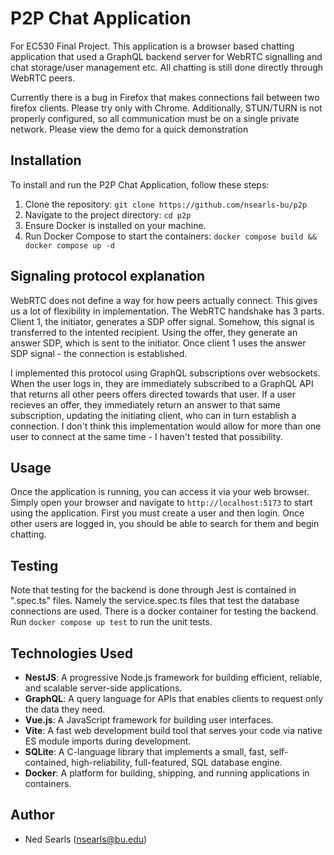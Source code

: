 # P2P Chat Application

For EC530 Final Project. This application is a browser based chatting application that used a GraphQL backend server for WebRTC signalling and chat storage/user management etc. All chatting is still done directly through WebRTC peers.

Currently there is a bug in Firefox that makes connections fail between two firefox clients. Please try only with Chrome. Additionally,
STUN/TURN is not properly configured, so all communication must be on a single private network. Please view the demo for a quick demonstration

## Installation

To install and run the P2P Chat Application, follow these steps:

1. Clone the repository: `git clone https://github.com/nsearls-bu/p2p`
2. Navigate to the project directory: `cd p2p`
3. Ensure Docker is installed on your machine.
4. Run Docker Compose to start the containers: `docker compose build && docker compose up -d`

## Signaling protocol explanation

WebRTC does not define a way for how peers actually connect. This gives us a lot of flexibility in implementation. The WebRTC handshake has 3 parts. Client 1, the initiator, generates a SDP offer signal. Somehow, this signal is transferred to the intented recipient. Using the offer, they generate an answer SDP, which is sent to the initiator. Once client 1 uses the answer SDP signal - the connection is established.

I implemented this protocol using GraphQL subscriptions over websockets. When the user logs in, they are immediately subscribed to a GraphQL API that returns all other peers offers directed towards that user. If a user recieves an offer, they immediately return an answer to that same subscription, updating the initiating client, who can in turn establish a connection. I don't think this implementation would allow for more than one user to connect at the same time - I haven't tested that possibility.

## Usage

Once the application is running, you can access it via your web browser. Simply open your browser and navigate to `http://localhost:5173` to start using the application. First you must create a user and then login. Once other users are logged in, you should be able to search for them and begin chatting.

## Testing

Note that testing for the backend is done through Jest is contained in ".spec.ts" files. Namely the service.spec.ts files that test the database connections are used. There is a docker container for testing the backend. Run `docker compose up test` to run the unit tests.

## Technologies Used

- **NestJS**: A progressive Node.js framework for building efficient, reliable, and scalable server-side applications.
- **GraphQL**: A query language for APIs that enables clients to request only the data they need.
- **Vue.js**: A JavaScript framework for building user interfaces.
- **Vite**: A fast web development build tool that serves your code via native ES module imports during development.
- **SQLite**: A C-language library that implements a small, fast, self-contained, high-reliability, full-featured, SQL database engine.
- **Docker**: A platform for building, shipping, and running applications in containers.

## Author

- Ned Searls (<nsearls@bu.edu>)
